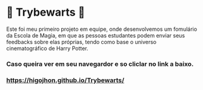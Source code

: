 # :school_satchel: Trybewarts :school_satchel:

Este foi meu primeiro projeto em equipe, onde desenvolvemos um fomulário da Escola de Magia, em que as pessoas estudantes podem enviar seus feedbacks sobre elas próprias, tendo como base o universo cinematográfico de Harry Potter.

### Caso queira ver em seu navegardor e so cliclar no link a baixo.
### https://higojhon.github.io/Trybewarts/
